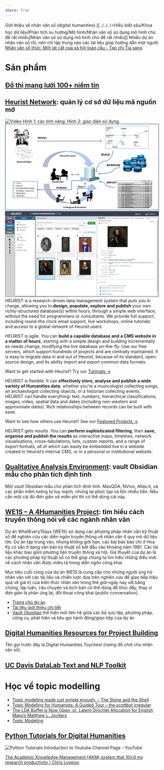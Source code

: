 ```yaml
---
share: True
---
```

Giới thiệu về nhân văn số (digital humanities) 
[[../../../⚡Hiểu biết sâu/Khoa học dữ liệu/Phân tích xu hướng/Mô hình/Nhân văn số sử dụng mô hình chủ đề rất nhiều|Nhân văn số sử dụng mô hình chủ đề rất nhiều]]
Nhiều dự án nhăn văn số rồi, nên chỉ tập trung vào các tài liệu giúp hướng dẫn một người 
[Nhân văn số thức: Một lát cắt của xã hội toàn cầu - Tạp chí Tia sáng](https://tiasang.com.vn/khoa-hoc-cong-nghe/nhan-van-so-thuc-mot-lat-cat-cua-xa-hoi-toan-cau-11139/)
# Sản phẩm
## [Đồ thị mạng lưới 100+ niềm tin](https://github.com/QuaCau-TheSphere/belief-network) 

## [Heurist Network](https://heuristnetwork.org/): quản lý cơ sở dữ liệu mã nguồn mở 
![Video](https://www.youtube.com/watch?v=wuh9SRtE8eE&width=640&height=480)
Hình 1: các tính năng. Hình 2: giao diện sử dụng. 
![](https://raw.githubusercontent.com/HeuristNetwork/heurist/h6dev/documentation_and_templates/assets/model%20and%20build.jpg) 
![](https://raw.githubusercontent.com/HeuristNetwork/heurist/h6dev/documentation_and_templates/assets/main%20interface%20v6.jpg) 
HEURIST is a research-driven data management system that puts _you_ in charge, allowing you to **design, populate, explore and publish** your own richly-structured database(s) within hours, through a simple web interface, without the need for programmers or consultants. We provide full support, including round-the clock email support, live workshops, online tutorials and access to a global network of Heurist users.

HEURIST is agile. You can **build a capable database and a CMS website in a matter of hours**, starting with a simple design and building incrementally as needs change, modifying the live database on-the-fly. Use our free servers, which support hundreds of projects and are centrally maintained. It is easy to migrate data in and out of Heurist, because of its standard, open-source design, and its ability import and export common data formats.

Want to get started with Heurist? Try our [Tutorials →](https://heuristnetwork.org/tutorials)

HEURIST is flexible. It can **effectively store, analyse and publish a wide variety of Humanities data**, whether you’re a musicologist collecting songs, an archaeologist collecting objects, or a historian collecting events. HEURIST can handle everything: text, numbers, hierarchical classifications, images, video, spatial data and dates (including non-western and approximate dates). Rich relationships between records can be built with ease.

Want to see how others use Heurist? See our [Featured Projects →](https://heuristnetwork.org/featured-projects)

HEURIST gets results. You can **perform sophisticated filtering**, then **save, organise and publish the results** as interactive maps, timelines, network visualisations, cross-tabulations, lists, custom reports, and a range of export formats, all of which can easily be embedded live in a website created in Heurist’s internal CMS, or in a personal or institutional website.

## [Qualitative Analysis Environment](https://axle.design/an-integrated-qualitative-analysis-environment-with-obsidian): vault Obsidian mẫu cho phân tích định tính
Một vault Obsidian mẫu cho phân tích định tính. MaxQDA, NVivo, Atlas.ti, và các phần mềm tương tự tuy mạnh, nhưng lại phức tạp và tốn nhiều tiền. Nếu cần một cái đủ đơn giản và miễn phí thì có thể dùng cái này.

## [WE1S – A 4Humanities Project](https://we1s.ucsb.edu/): tìm hiểu cách truyền thông nói về các ngành nhân văn
Dự án WhatEvery1Says (WE1S) sử dụng các phương pháp nhân văn kỹ thuật số để nghiên cứu các diễn ngôn truyền thông về nhân văn ở quy mô dữ liệu lớn. Dự án tập trung vào, nhưng không giới hạn, các bài báo báo chí ở Hoa Kỳ có sẵn ở dạng văn bản kỹ thuật số bắt đầu vào khoảng năm 1981. Các tài liệu khác bao gồm phương tiện truyền thông xã hội. Giả thuyết của dự án là các phương pháp kỹ thuật số có thể giúp chúng ta tìm hiểu những điều mới về cách nhân văn được miêu tả trong diễn ngôn công khai. 

Mục tiêu cuối cùng của dự án WE1S là cung cấp cho những người ủng hộ nhân văn với các tài liệu và chiến lược dựa trên nghiên cứu để giao tiếp hiệu quả về giá trị của kiến thức nhân văn trong thế giới ngày nay với bằng chứng, lập luận, câu chuyện và kịch bản có thể dùng để thúc đẩy, thay vì đơn giản là phản ứng lại, đối thoại công khai (public conversation).

- [Trang chủ dự án](https://we1s.ucsb.edu/ "https://we1s.ucsb.edu/")
- [Tài liệu giới thiệu chi tiết](https://we1s.ucsb.edu/wp-content/uploads/WE1SIllustratedGuide.pdf)
- [Vault Obsidian](https://publish.obsidian.md/we1s/WE1S) thể hiện mối liên hệ giữa các bộ sưu tập, phương pháp, công cụ, phát hiện và kêu gọi hành động/giao tiếp của dự án

## [Digital Humanities Resources for Project Building](http://dhresourcesforprojectbuilding.pbworks.com)
Tên gọi trước đây là Digital Humanities Toychest (rương đồ chơi cho nhân văn số).
## [UC Davis DataLab Text and NLP Toolkit](https://ucdavisdatalab.github.io/research-toolkits/nlp_researcher_toolkit.html)

# Học về topic modelling
- [Topic modeling made just simple enough. – The Stone and the Shell](https://tedunderwood.com/2012/04/07/topic-modeling-made-just-simple-enough/)
- [Topic Modeling for Humanists: A Guided Tour – the scottbot irregular](http://www.scottbot.net/HIAL/index.html@p=19113.html)
- [The LDA Buffet is Now Open; or, Latent Dirichlet Allocation for English Majors Matthew L. Jockers](https://www.matthewjockers.net/2011/09/29/the-lda-buffet-is-now-open-or-latent-dirichlet-allocation-for-english-majors/)
- [Topic Modeling](https://whatevery1says.github.io/workshops/topic-modeling/slideshow/index.html#/)

## [Python Tutorials for Digital Humanities](https://www.youtube.com/@python-programming)
![Python Tutorials Introduction to Youtube Channel Page - YouTube](https://www.youtube.com/watch?v=i4MneyaJPG4)

[The Academic Knowledge Management (AKM) system that 10x’d my research productivity | Chris Lovejoy](https://www.chrislovejoy.me/akm)
